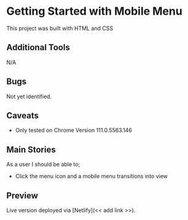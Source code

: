 # Getting Started with Mobile Menu

This project was built with HTML and CSS

## Additional Tools

N/A

## Bugs

Not yet identified.

## Caveats

- Only tested on Chrome Version 111.0.5563.146

## Main Stories

As a user I should be able to;

- Click the menu icon and a mobile menu transitions into view

## Preview

Live version deployed via [Netlify](<< add link >>).
